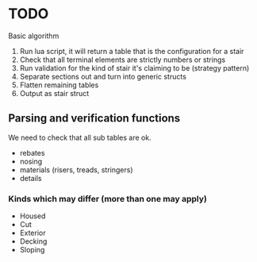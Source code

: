# TODO 

Basic algorithm

1. Run lua script, it will return a table that is the configuration for a stair
2. Check that all terminal elements are strictly numbers or strings
3. Run validation for the kind of stair it's claiming to be (strategy pattern)
4. Separate sections out and turn into generic structs
5. Flatten remaining tables
6. Output as stair struct

## Parsing and verification functions

We need to check that all sub tables are ok.
- rebates
- nosing
- materials (risers, treads, stringers)
- details

### Kinds which may differ (more than one may apply)

- Housed
- Cut
- Exterior
- Decking
- Sloping

###  
